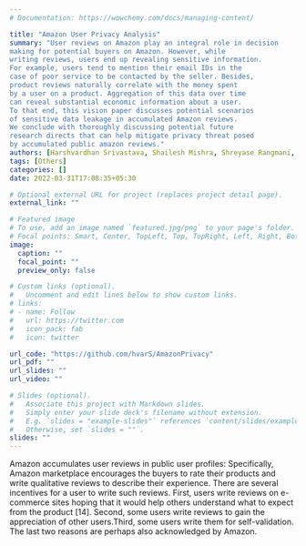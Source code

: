 ```yaml
---
# Documentation: https://wowchemy.com/docs/managing-content/

title: "Amazon User Privacy Analysis"
summary: "User reviews on Amazon play an integral role in decision
making for potential buyers on Amazon. However, while
writing reviews, users end up revealing sensitive information.
For example, users tend to mention their email IDs in the
case of poor service to be contacted by the seller. Besides,
product reviews naturally correlate with the money spent
by a user on a product. Aggregation of this data over time
can reveal substantial economic information about a user.
To that end, this vision paper discusses potential scenarios
of sensitive data leakage in accumulated Amazon reviews.
We conclude with thoroughly discussing potential future
research directs that can help mitigate privacy threat posed
by accumulated public amazon reviews."
authors: [Harshvardhan Srivastava, Shailesh Mishra, Shreyase Rangmani, Mridul Agrawal]
tags: [Others]
categories: []
date: 2022-03-31T17:08:35+05:30

# Optional external URL for project (replaces project detail page).
external_link: ""

# Featured image
# To use, add an image named `featured.jpg/png` to your page's folder.
# Focal points: Smart, Center, TopLeft, Top, TopRight, Left, Right, BottomLeft, Bottom, BottomRight.
image:
  caption: ""
  focal_point: ""
  preview_only: false

# Custom links (optional).
#   Uncomment and edit lines below to show custom links.
# links:
# - name: Follow
#   url: https://twitter.com
#   icon_pack: fab
#   icon: twitter

url_code: "https://github.com/hvarS/AmazonPrivacy"
url_pdf: ""
url_slides: ""
url_video: ""

# Slides (optional).
#   Associate this project with Markdown slides.
#   Simply enter your slide deck's filename without extension.
#   E.g. `slides = "example-slides"` references `content/slides/example-slides.md`.
#   Otherwise, set `slides = ""`.
slides: ""
---
```

Amazon accumulates user reviews in public user profiles: Specifically, Amazon marketplace encourages the buyers to rate their products and write qualitative reviews to describe their experience. There are several incentives for a user to write such reviews. First, users write reviews on e-commerce sites hoping that it would help others understand what to expect from the product [14]. Second, some users write reviews to gain the appreciation of other users.Third, some users write them for self-validation. The last two reasons are perhaps also acknowledged by Amazon.